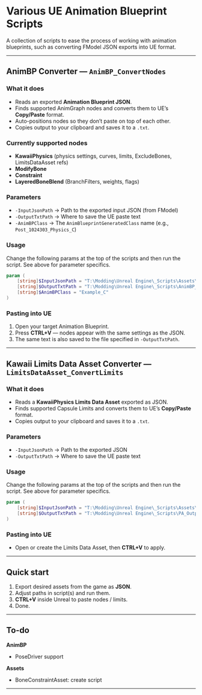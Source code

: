 # Various UE Animation Blueprint Scripts

A collection of scripts to ease the process of working with animation blueprints, such as converting FModel JSON exports into UE format.

---

## AnimBP Converter — `AnimBP_ConvertNodes`

### What it does
- Reads an exported **Animation Blueprint JSON**.
- Finds supported AnimGraph nodes and converts them to UE’s **Copy/Paste** format.
- Auto-positions nodes so they don’t paste on top of each other.
- Copies output to your clipboard and saves it to a `.txt`.

### Currently supported nodes
- **KawaiiPhysics** (physics settings, curves, limits, ExcludeBones, LimitsDataAsset refs)
- **ModifyBone**
- **Constraint**
- **LayeredBoneBlend** (BranchFilters, weights, flags)

### Parameters
- `-InputJsonPath` → Path to the exported input JSON (from FModel)
- `-OutputTxtPath` → Where to save the UE paste text
- `-AnimBPClass` → The `AnimBlueprintGeneratedClass` name (e.g., `Post_1024303_Physics_C`)

### Usage
Change the following params at the top of the scripts and then run the script. See above for parameter specifics.
```powershell
param (
    [string]$InputJsonPath = "T:\Modding\Unreal Engine\_Scripts\Assets\Example.json",
    [string]$OutputTxtPath = "T:\Modding\Unreal Engine\_Scripts\AnimBP_Output.txt",
    [string]$AnimBPClass = "Example_C"
)
```

### Pasting into UE
1. Open your target Animation Blueprint.
2. Press **CTRL+V** — nodes appear with the same settings as the JSON.
3. The same text is also saved to the file specified in `-OutputTxtPath`.

---

## Kawaii Limits Data Asset Converter — `LimitsDataAsset_ConvertLimits`

### What it does
- Reads a **KawaiiPhysics Limits Data Asset** exported as JSON.
- Finds supported Capsule Limits and converts them to UE’s **Copy/Paste** format.
- Copies output to your clipboard and saves it to a `.txt`.

### Parameters
- `-InputJsonPath` → Path to the exported JSON
- `-OutputTxtPath` → Where to save the UE paste text

### Usage
Change the following params at the top of the scripts and then run the script. See above for parameter specifics.
```powershell
param (
    [string]$InputJsonPath = "T:\Modding\Unreal Engine\_Scripts\Assets\Example.json",
    [string]$OutputTxtPath = "T:\Modding\Unreal Engine\_Scripts\PA_Output.txt",
)
```

### Pasting into UE
- Open or create the Limits Data Asset, then **CTRL+V** to apply.

---

## Quick start
1. Export desired assets from the game as **JSON**.  
2. Adjust paths in script(s) and run them.  
3. **CTRL+V** inside Unreal to paste nodes / limits.  
4. Done.

---

## To-do
**AnimBP**
- PoseDriver support

**Assets**
- BoneConstraintAsset: create script

---
